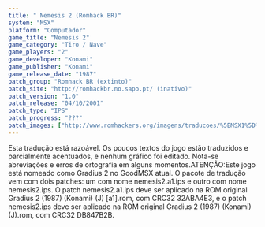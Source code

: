 ```yaml
---
title: " Nemesis 2 (Romhack BR)"
system: "MSX"
platform: "Computador"
game_title: "Nemesis 2"
game_category: "Tiro / Nave"
game_players: "2"
game_developer: "Konami"
game_publisher: "Konami"
game_release_date: "1987"
patch_group: "Romhack BR (extinto)"
patch_site: "http://romhackbr.no.sapo.pt/ (inativo)"
patch_version: "1.0"
patch_release: "04/10/2001"
patch_type: "IPS"
patch_progress: "???"
patch_images: ["http://www.romhackers.org/imagens/traducoes/%5BMSX1%5D%20Nemesis%202%20-%20Romhack%20BR%20-%201.png","http://www.romhackers.org/imagens/traducoes/%5BMSX1%5D%20Nemesis%202%20-%20Romhack%20BR%20-%202.png","http://www.romhackers.org/imagens/traducoes/%5BMSX1%5D%20Nemesis%202%20-%20Romhack%20BR%20-%203.png"]
---
```

Esta tradução está razoável. Os poucos textos do jogo estão traduzidos e parcialmente acentuados, e nenhum gráfico foi editado. Nota-se abreviações e erros de ortografia em alguns momentos.ATENÇÃO:Este jogo está nomeado como Gradius 2 no GoodMSX atual. O pacote de tradução vem com dois patches: um com nome nemesis2.a1.ips e outro com nome nemesis2.ips. O patch nemesis2.a1.ips deve ser aplicado na ROM original Gradius 2 (1987) (Konami) (J) [a1].rom, com CRC32 32ABA4E3, e o patch nemesis2.ips deve ser aplicado na ROM original Gradius 2 (1987) (Konami) (J).rom, com CRC32 DB847B2B.